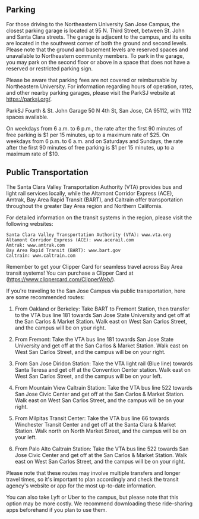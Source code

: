 ## Parking
For those driving to the Northeastern University San Jose Campus, the closest parking garage is located at 95 N. Third Street, between St. John and Santa Clara streets. The garage is adjacent to the campus, and its exits are located in the southwest corner of both the ground and second levels. Please note that the ground and basement levels are reserved spaces and unavailable to Northeastern community members. To park in the garage, you may park on the second floor or above in a space that does not have a reserved or restricted parking sign.
 
Please be aware that parking fees are not covered or reimbursable by Northeastern University. For information regarding hours of operation, rates, and other nearby parking garages, please visit the ParkSJ website at https://parksj.org/.
 
ParkSJ Fourth & St. John Garage
50 N 4th St, San Jose, CA 95112, with 1112 spaces available.
 
On weekdays from 6 a.m. to 6 p.m., the rate after the first 90 minutes of free parking is $1 per 15 minutes, up to a maximum rate of $25. On weekdays from 6 p.m. to 6 a.m. and on Saturdays and Sundays, the rate after the first 90 minutes of free parking is $1 per 15 minutes, up to a maximum rate of $10.

## Public Transportation
The Santa Clara Valley Transportation Authority (VTA) provides bus and light rail services locally, while the Altamont Corridor Express (ACE), Amtrak, Bay Area Rapid Transit (BART), and Caltrain offer transportation throughout the greater Bay Area region and Northern California.
 
For detailed information on the transit systems in the region, please visit the following websites:
```
Santa Clara Valley Transportation Authority (VTA): www.vta.org
Altamont Corridor Express (ACE): www.acerail.com
Amtrak: www.amtrak.com
Bay Area Rapid Transit (BART): www.bart.gov
Caltrain: www.caltrain.com
```
 
 
Remember to get your Clipper Card for seamless travel across Bay Area transit systems! You can purchase a Clipper Card at (https://www.clippercard.com/ClipperWeb/).
 
If you're traveling to the San Jose Campus via public transportation, here are some recommended routes:
 
1. From Oakland or Berkeley: Take BART to Fremont Station, then transfer to the VTA bus line 181 towards San Jose State University and get off at the San Carlos & Market Station. Walk east on West San Carlos Street, and the campus will be on your right.
 
2. From Fremont: Take the VTA bus line 181 towards San Jose State University and get off at the San Carlos & Market Station. Walk east on West San Carlos Street, and the campus will be on your right.
 
3. From San Jose Diridon Station: Take the VTA light rail (Blue line) towards Santa Teresa and get off at the Convention Center station. Walk east on West San Carlos Street, and the campus will be on your left.
 
4. From Mountain View Caltrain Station: Take the VTA bus line 522 towards San Jose Civic Center and get off at the San Carlos & Market Station. Walk east on West San Carlos Street, and the campus will be on your right.
 
5. From Milpitas Transit Center: Take the VTA bus line 66 towards Winchester Transit Center and get off at the Santa Clara & Market Station. Walk north on North Market Street, and the campus will be on your left.
 
6. From Palo Alto Caltrain Station: Take the VTA bus line 522 towards San Jose Civic Center and get off at the San Carlos & Market Station. Walk east on West San Carlos Street, and the campus will be on your right.
 
Please note that these routes may involve multiple transfers and longer travel times, so it's important to plan accordingly and check the transit agency's website or app for the most up-to-date information.
 
You can also take Lyft or Uber to the campus, but please note that this option may be more costly. We recommend downloading these ride-sharing apps beforehand if you plan to use them.    
